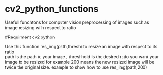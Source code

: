 # cv2_python_functions
Usefull funchtons for computer vision preprocessing  of images
such as image resizing with respect to ratio

#Requirment
cv2
python 

Use this function res_img(path,thresh) to resize an image with respect to its ratio  
path is the path to your image , threshhold is the desired ratio you want your image to be resized  for example 200 means the new resized image will be twice the original size.
example to show how to use 
res_img(path,200)
